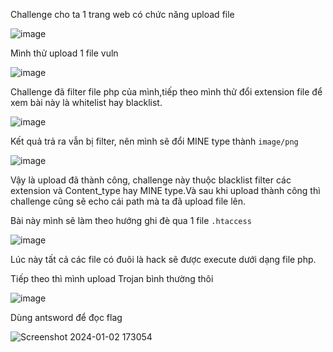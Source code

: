 Challenge cho ta 1 trang web có chức năng upload file

![image](https://github.com/Llam-a/BUUCTF/assets/115911041/4e523962-e45b-4943-bf07-a4fd1bd4f219)

Mình thử upload 1 file vuln

![image](https://github.com/Llam-a/BUUCTF/assets/115911041/f995cf20-95ad-415c-882c-9122dab4cb52)

Challenge đã filter file php của mình,tiếp theo mình thử đổi extension file để xem bài này là whitelist hay blacklist.

![image](https://github.com/Llam-a/BUUCTF/assets/115911041/b19ae013-a551-4eb4-8071-0989cfd2fbd8)

Kết quả trả ra vẫn bị filter, nên mình sẽ đổi MINE type thành `image/png`

![image](https://github.com/Llam-a/BUUCTF/assets/115911041/1355d3cb-76c4-4cb7-967f-8ac1eb1f2410)

Vậy là upload đã thành công, challenge này thuộc blacklist filter các extension và Content_type hay MINE type.Và sau khi upload thành công thì challenge cũng sẽ echo cái path mà ta đã upload file lên.

Bài này mình sẽ làm theo hướng ghi đè qua 1 file `.htaccess`

![image](https://github.com/Llam-a/BUUCTF/assets/115911041/ab72dd76-6e3c-42e8-abfc-9bdc801f279f)

Lúc này tất cả các file có đuôi là hack sẽ được execute dưới dạng file php.

Tiếp theo thì mình upload Trojan bình thường thôi

![image](https://github.com/Llam-a/BUUCTF/assets/115911041/af4cb163-3ab5-44b2-9eec-20a26d702a05)

Dùng antsword để đọc flag

![Screenshot 2024-01-02 173054](https://github.com/Llam-a/BUUCTF/assets/115911041/21d4ebd0-a689-41d9-a93b-6357f56b3ac7)


